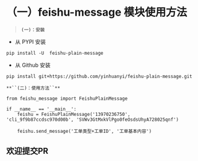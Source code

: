 （一）feishu-message 模块使用方法
=================================

> **`(一)：安装`**

-   从 PYPI 安装

<!-- -->

    pip install -U  feishu-plain-message

-   从 Github 安装

<!-- -->

    pip install git+https://github.com/yinhuanyi/feishu-plain-message.git

    **``(二)：使用方法``**

    from feishu_message import FeishuPlainMessage

    if __name__ == '__main__':
        feishu = FeishuPlainMessage('13970236750', 'cli_9f9b87ccdsc970d00b', 'SVWv3GtMxkVlPgo0feOsdsUhyA728025qnf')

        feishu.send_message('工单类型+工单ID', '工单基本内容')

欢迎提交PR
----------
